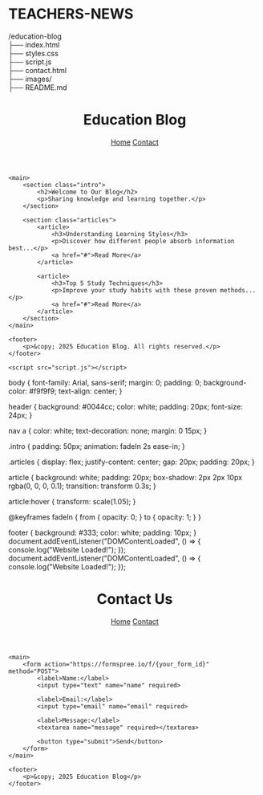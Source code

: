 # TEACHERS-NEWS
/education-blog  
 ├── index.html  
 ├── styles.css  
 ├── script.js  
 ├── contact.html  
 ├── images/  
 ├── README.md
<!DOCTYPE html>
<html lang="en">
<head>
    <meta charset="UTF-8">
    <meta name="viewport" content="width=device-width, initial-scale=1.0">
    <title>Education Blog</title>
    <link rel="stylesheet" href="styles.css">
</head>
<body>
    <header>
        <h1>Education Blog</h1>
        <nav>
            <a href="index.html">Home</a>
            <a href="contact.html">Contact</a>
        </nav>
    </header>

    <main>
        <section class="intro">
            <h2>Welcome to Our Blog</h2>
            <p>Sharing knowledge and learning together.</p>
        </section>

        <section class="articles">
            <article>
                <h3>Understanding Learning Styles</h3>
                <p>Discover how different people absorb information best...</p>
                <a href="#">Read More</a>
            </article>

            <article>
                <h3>Top 5 Study Techniques</h3>
                <p>Improve your study habits with these proven methods...</p>
                <a href="#">Read More</a>
            </article>
        </section>
    </main>

    <footer>
        <p>&copy; 2025 Education Blog. All rights reserved.</p>
    </footer>

    <script src="script.js"></script>
</body>
</html>
body {
    font-family: Arial, sans-serif;
    margin: 0;
    padding: 0;
    background-color: #f9f9f9;
    text-align: center;
}

header {
    background: #0044cc;
    color: white;
    padding: 20px;
    font-size: 24px;
}

nav a {
    color: white;
    text-decoration: none;
    margin: 0 15px;
}

.intro {
    padding: 50px;
    animation: fadeIn 2s ease-in;
}

.articles {
    display: flex;
    justify-content: center;
    gap: 20px;
    padding: 20px;
}

article {
    background: white;
    padding: 20px;
    box-shadow: 2px 2px 10px rgba(0, 0, 0, 0.1);
    transition: transform 0.3s;
}

article:hover {
    transform: scale(1.05);
}

@keyframes fadeIn {
    from { opacity: 0; }
    to { opacity: 1; }
}

footer {
    background: #333;
    color: white;
    padding: 10px;
}
document.addEventListener("DOMContentLoaded", () => {
    console.log("Website Loaded!");
});
document.addEventListener("DOMContentLoaded", () => {
    console.log("Website Loaded!");
});
<!DOCTYPE html>
<html lang="en">
<head>
    <meta charset="UTF-8">
    <meta name="viewport" content="width=device-width, initial-scale=1.0">
    <title>Contact Us</title>
    <link rel="stylesheet" href="styles.css">
</head>
<body>
    <header>
        <h1>Contact Us</h1>
        <nav>
            <a href="index.html">Home</a>
            <a href="contact.html">Contact</a>
        </nav>
    </header>

    <main>
        <form action="https://formspree.io/f/{your_form_id}" method="POST">
            <label>Name:</label>
            <input type="text" name="name" required>

            <label>Email:</label>
            <input type="email" name="email" required>

            <label>Message:</label>
            <textarea name="message" required></textarea>

            <button type="submit">Send</button>
        </form>
    </main>

    <footer>
        <p>&copy; 2025 Education Blog</p>
    </footer>
</body>
</html>
